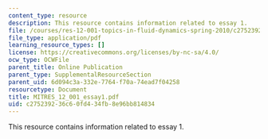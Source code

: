 ```yaml
---
content_type: resource
description: This resource contains information related to essay 1.
file: /courses/res-12-001-topics-in-fluid-dynamics-spring-2010/c275239236c60fd434fb8e96bb814834_MITRES_12_001_essay1.pdf
file_type: application/pdf
learning_resource_types: []
license: https://creativecommons.org/licenses/by-nc-sa/4.0/
ocw_type: OCWFile
parent_title: Online Publication
parent_type: SupplementalResourceSection
parent_uid: 6d094c3a-332e-7764-f70a-74ead7f04258
resourcetype: Document
title: MITRES_12_001_essay1.pdf
uid: c2752392-36c6-0fd4-34fb-8e96bb814834
---
```

This resource contains information related to essay 1.